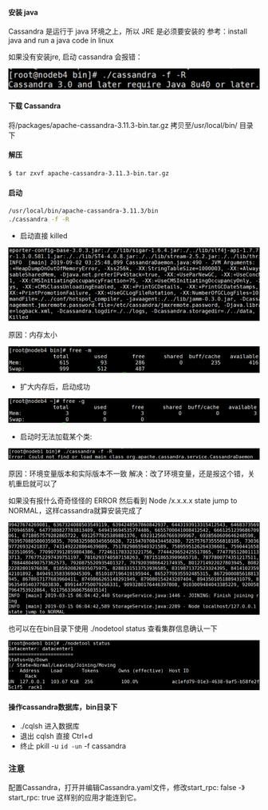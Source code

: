 #### 安装 java
Cassandra 是运行于 java 环境之上，所以 JRE 是必须要安装的
参考：install java and run a java code in linux

如果没有安装jre, 启动 cassandra 会报错：

![image](https://github.com/yuanyaru/cassandra/blob/master/images/jre.jpg)

#### 下载 Cassandra
将/packages/apache-cassandra-3.11.3-bin.tar.gz 拷贝至/usr/local/bin/ 目录下

#### 解压
``` bash
$ tar zxvf apache-cassandra-3.11.3-bin.tar.gz
```

#### 启动
``` bash
/usr/local/bin/apache-cassandra-3.11.3/bin
./cassandra -f -R
```

* 启动直接 killed

![image](https://github.com/yuanyaru/cassandra/blob/master/images/killed.jpg)

原因：内存太小

![image](https://github.com/yuanyaru/cassandra/blob/master/images/memory-small.jpg)

* 扩大内存后，启动成功

![image](https://github.com/yuanyaru/cassandra/blob/master/images/memory-big.jpg)

* 启动时无法加载某个类:

![image](https://github.com/yuanyaru/cassandra/blob/master/images/cannot-load-class.png)

原因：环境变量版本和实际版本不一致
解决：改了环境变量，还是报这个错，关机重启就可以了

如果没有报什么奇奇怪怪的 ERROR 然后看到 Node /x.x.x.x state jump to NORMAL，这样cassandra就算安装完成了

![image](https://github.com/yuanyaru/cassandra/blob/master/images/start-success.png)

也可以在在bin目录下使用 ./nodetool status 查看集群信息确认一下

![image](https://github.com/yuanyaru/cassandra/blob/master/images/check.png)

#### 操作cassandra数据库，bin目录下
* ./cqlsh 进入数据库
* 退出 cqlsh 直接 Ctrl+d
* 终止 pkill -u `id -un` -f cassandra

### 注意
配置Cassandra，打开并编辑Cassandra.yaml文件，修改start_rpc: false -》 start_rpc: true
这样别的应用才能连到它。
